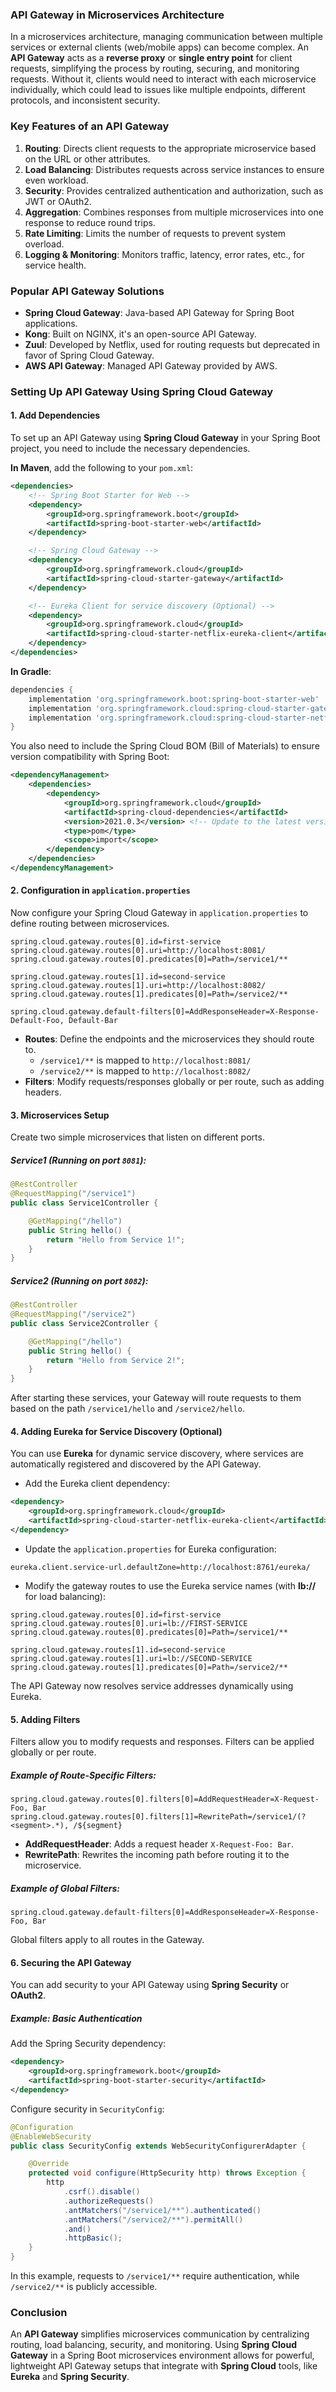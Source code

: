 ### API Gateway in Microservices Architecture

In a microservices architecture, managing communication between multiple services or external clients (web/mobile apps) can become complex. An **API Gateway** acts as a **reverse proxy** or **single entry point** for client requests, simplifying the process by routing, securing, and monitoring requests. Without it, clients would need to interact with each microservice individually, which could lead to issues like multiple endpoints, different protocols, and inconsistent security.

### Key Features of an API Gateway

1. **Routing**: Directs client requests to the appropriate microservice based on the URL or other attributes.
2. **Load Balancing**: Distributes requests across service instances to ensure even workload.
3. **Security**: Provides centralized authentication and authorization, such as JWT or OAuth2.
4. **Aggregation**: Combines responses from multiple microservices into one response to reduce round trips.
5. **Rate Limiting**: Limits the number of requests to prevent system overload.
6. **Logging & Monitoring**: Monitors traffic, latency, error rates, etc., for service health.

### Popular API Gateway Solutions

- **Spring Cloud Gateway**: Java-based API Gateway for Spring Boot applications.
- **Kong**: Built on NGINX, it's an open-source API Gateway.
- **Zuul**: Developed by Netflix, used for routing requests but deprecated in favor of Spring Cloud Gateway.
- **AWS API Gateway**: Managed API Gateway provided by AWS.

### Setting Up API Gateway Using Spring Cloud Gateway

#### 1. Add Dependencies

To set up an API Gateway using **Spring Cloud Gateway** in your Spring Boot project, you need to include the necessary dependencies.

**In Maven**, add the following to your `pom.xml`:

```xml
<dependencies>
    <!-- Spring Boot Starter for Web -->
    <dependency>
        <groupId>org.springframework.boot</groupId>
        <artifactId>spring-boot-starter-web</artifactId>
    </dependency>

    <!-- Spring Cloud Gateway -->
    <dependency>
        <groupId>org.springframework.cloud</groupId>
        <artifactId>spring-cloud-starter-gateway</artifactId>
    </dependency>

    <!-- Eureka Client for service discovery (Optional) -->
    <dependency>
        <groupId>org.springframework.cloud</groupId>
        <artifactId>spring-cloud-starter-netflix-eureka-client</artifactId>
    </dependency>
</dependencies>
```

**In Gradle**:

```gradle
dependencies {
    implementation 'org.springframework.boot:spring-boot-starter-web'
    implementation 'org.springframework.cloud:spring-cloud-starter-gateway'
    implementation 'org.springframework.cloud:spring-cloud-starter-netflix-eureka-client'
}
```

You also need to include the Spring Cloud BOM (Bill of Materials) to ensure version compatibility with Spring Boot:

```xml
<dependencyManagement>
    <dependencies>
        <dependency>
            <groupId>org.springframework.cloud</groupId>
            <artifactId>spring-cloud-dependencies</artifactId>
            <version>2021.0.3</version> <!-- Update to the latest version -->
            <type>pom</type>
            <scope>import</scope>
        </dependency>
    </dependencies>
</dependencyManagement>
```

#### 2. Configuration in `application.properties`

Now configure your Spring Cloud Gateway in `application.properties` to define routing between microservices.

```properties
spring.cloud.gateway.routes[0].id=first-service
spring.cloud.gateway.routes[0].uri=http://localhost:8081/
spring.cloud.gateway.routes[0].predicates[0]=Path=/service1/**

spring.cloud.gateway.routes[1].id=second-service
spring.cloud.gateway.routes[1].uri=http://localhost:8082/
spring.cloud.gateway.routes[1].predicates[0]=Path=/service2/**

spring.cloud.gateway.default-filters[0]=AddResponseHeader=X-Response-Default-Foo, Default-Bar
```

- **Routes**: Define the endpoints and the microservices they should route to.
  - `/service1/**` is mapped to `http://localhost:8081/`
  - `/service2/**` is mapped to `http://localhost:8082/`
- **Filters**: Modify requests/responses globally or per route, such as adding headers.

#### 3. Microservices Setup

Create two simple microservices that listen on different ports.

##### Service1 (Running on port `8081`):

```java
@RestController
@RequestMapping("/service1")
public class Service1Controller {

    @GetMapping("/hello")
    public String hello() {
        return "Hello from Service 1!";
    }
}
```

##### Service2 (Running on port `8082`):

```java
@RestController
@RequestMapping("/service2")
public class Service2Controller {

    @GetMapping("/hello")
    public String hello() {
        return "Hello from Service 2!";
    }
}
```

After starting these services, your Gateway will route requests to them based on the path `/service1/hello` and `/service2/hello`.

#### 4. Adding Eureka for Service Discovery (Optional)

You can use **Eureka** for dynamic service discovery, where services are automatically registered and discovered by the API Gateway.

- Add the Eureka client dependency:

```xml
<dependency>
    <groupId>org.springframework.cloud</groupId>
    <artifactId>spring-cloud-starter-netflix-eureka-client</artifactId>
</dependency>
```

- Update the `application.properties` for Eureka configuration:

```properties
eureka.client.service-url.defaultZone=http://localhost:8761/eureka/
```

- Modify the gateway routes to use the Eureka service names (with **lb://** for load balancing):

```properties
spring.cloud.gateway.routes[0].id=first-service
spring.cloud.gateway.routes[0].uri=lb://FIRST-SERVICE
spring.cloud.gateway.routes[0].predicates[0]=Path=/service1/**

spring.cloud.gateway.routes[1].id=second-service
spring.cloud.gateway.routes[1].uri=lb://SECOND-SERVICE
spring.cloud.gateway.routes[1].predicates[0]=Path=/service2/**
```

The API Gateway now resolves service addresses dynamically using Eureka.

#### 5. Adding Filters

Filters allow you to modify requests and responses. Filters can be applied globally or per route.

##### Example of Route-Specific Filters:

```properties
spring.cloud.gateway.routes[0].filters[0]=AddRequestHeader=X-Request-Foo, Bar
spring.cloud.gateway.routes[0].filters[1]=RewritePath=/service1/(?<segment>.*), /${segment}
```

- **AddRequestHeader**: Adds a request header `X-Request-Foo: Bar`.
- **RewritePath**: Rewrites the incoming path before routing it to the microservice.

##### Example of Global Filters:

```properties
spring.cloud.gateway.default-filters[0]=AddResponseHeader=X-Response-Foo, Bar
```

Global filters apply to all routes in the Gateway.

#### 6. Securing the API Gateway

You can add security to your API Gateway using **Spring Security** or **OAuth2**.

##### Example: Basic Authentication

Add the Spring Security dependency:

```xml
<dependency>
    <groupId>org.springframework.boot</groupId>
    <artifactId>spring-boot-starter-security</artifactId>
</dependency>
```

Configure security in `SecurityConfig`:

```java
@Configuration
@EnableWebSecurity
public class SecurityConfig extends WebSecurityConfigurerAdapter {

    @Override
    protected void configure(HttpSecurity http) throws Exception {
        http
            .csrf().disable()
            .authorizeRequests()
            .antMatchers("/service1/**").authenticated()
            .antMatchers("/service2/**").permitAll()
            .and()
            .httpBasic();
    }
}
```

In this example, requests to `/service1/**` require authentication, while `/service2/**` is publicly accessible.

### Conclusion

An **API Gateway** simplifies microservices communication by centralizing routing, load balancing, security, and monitoring. Using **Spring Cloud Gateway** in a Spring Boot microservices environment allows for powerful, lightweight API Gateway setups that integrate with **Spring Cloud** tools, like **Eureka** and **Spring Security**.

